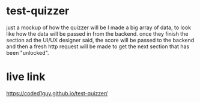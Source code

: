 # test-quizzer
just a mockup of how the quizzer will be
I made a big array of data, to look like how the data will be passed in from the backend.
once they finish the section ad the UI/UX designer said, the score will be passed to the backend and 
then a fresh http request will be made to get the next section that has been "unlocked".

# live link
https://coded1guy.github.io/test-quizzer/
